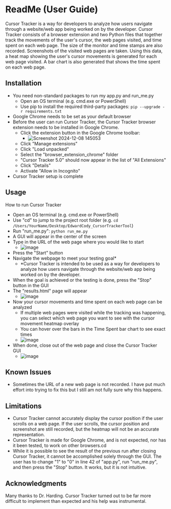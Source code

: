 # ReadMe (User Guide)
Cursor Tracker is a way for developers to analyze how users navigate through a website/web app being worked on by the developer. Cursor Tracker consists of a browser extension and two Python files that together track the movements of the user's cursor, the web pages visited, and time spent on each web page. The size of the monitor and time stamps are also recorded. Screenshots of the visited web pages are taken. Using this data, a heat map showing the user's cursor movements is generated for each web page visited. A bar chart is also generated that shows the time spent on each web page.


## Installation 
- You need non-standard packages to run my app.py and run_me.py
  - Open an OS terminal (e.g. cmd.exe or PowerShell)
  - Use pip to install the required third-party packages:  `pip --upgrade -r requirements.txt`
- Google Chrome needs to be set as your default browser
- Before the user can run Cursor Tracker, the Cursor Tracker browser extension needs to be installed in Google Chrome.
  - Click the extension button in the Google Chrome toolbar:
    - ![Screenshot 2024-12-08 145053](https://github.com/user-attachments/assets/e2bfa084-00db-46e8-8270-ba7c7dee4276)
  - Click "Manage extensions"
  - Click "Load unpacked"
  - Select the "browser_extension_chrome" folder
  - "Cursor Tracker 5.0" should now appear in the list of "All Extensions"
  - Click "Details"
  - Activate "Allow in Incognito"
- Cursor Tracker setup is complete


## Usage
How to run Cursor Tracker
- Open an OS terminal (e.g. cmd.exe or PowerShell)
- Use "cd" to jump to the project root folder (e.g. `cd /Users/YourName/Desktop/EdwardCody_CursorTrackerTool`)
- Run "run_me.py": `python run_me.py`
- A GUI will appear in the center of the screen
- Type in the URL of the web page where you would like to start
  - ![image](https://github.com/user-attachments/assets/f91b66e0-0617-442b-9f05-894f19fe237d)
- Press the "Start" button
- Navigate the webpage to meet your testing goal*
  - *Cursor Tracker is intended to be used as a way for developers to analyze how users navigate through the website/web app being worked on by the developer.
- When the goal is achieved or the testing is done, press the "Stop" button in the GUI
- The "results.html" page will appear
  - ![image](https://github.com/user-attachments/assets/ed7677fe-8b61-405e-86c4-f1a6a04a765b)
- Now your cursor movements and time spent on each web page can be analyzed
  - If multiple web pages were visited while the tracking was happening, you can select which web page you want to see with the cursor movement heatmap overlay
  - You can hover over the bars in the Time Spent bar chart to see exact times
  - ![image](https://github.com/user-attachments/assets/d7218410-9aba-4a31-89b8-c3a1cf9b6b70)
- When done, close out of the web page and close the Cursor Tracker GUI
  - ![image](https://github.com/user-attachments/assets/0400b55c-ca56-43dc-ba96-0044b607c4b7)


## Known Issues
- Sometimes the URL of a new web page is not recorded. I have put much effort into trying to fix this but I still am not fully sure why this happens.


## Limitations
- Cursor Tracker cannot accurately display the cursor position if the user scrolls on a web page. If the user scrolls, the cursor position and screenshot are still recorded, but the heatmap will not be an accurate representation.
- Cursor Tracker is made for Google Chrome, and is not expected, nor has it been tested, to work on other browsers.cd
- While it is possible to see the result of the previous run after closing Cursor Tracker, it cannot be accomplished solely through the GUI. The user has to change "1" to "0" in line 42 of "app.py", run "run_me.py", and then press the "Stop" button. It works, but it is not intuitive.


## Acknowledgments
Many thanks to Dr. Harding. Cursor Tracker turned out to be far more difficult to implement than expected and his help was instrumental.
